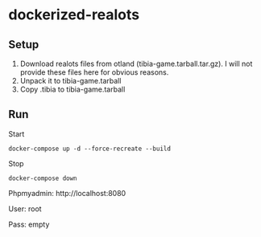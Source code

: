 # dockerized-realots

## Setup

1. Download realots files from otland (tibia-game.tarball.tar.gz). I will not provide these files here for obvious reasons.
2. Unpack it to tibia-game.tarball
3. Copy .tibia to tibia-game.tarball

## Run

Start

```
docker-compose up -d --force-recreate --build
```

Stop

```
docker-compose down
```

Phpmyadmin: http://localhost:8080

User: root

Pass: empty
